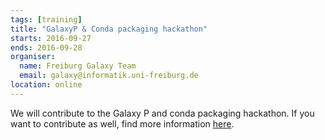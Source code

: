 ```yaml
---
tags: [training]
title: "GalaxyP & Conda packaging hackathon"
starts: 2016-09-27
ends: 2016-09-28
organiser:
  name: Freiburg Galaxy Team
  email: galaxy@informatik.uni-freiburg.de
location: online
---
```


We will contribute to the Galaxy P and conda packaging hackathon. If you want to contribute as well, find more information [here](https://github.com/galaxyproteomics/tools-galaxyp/issues/57).